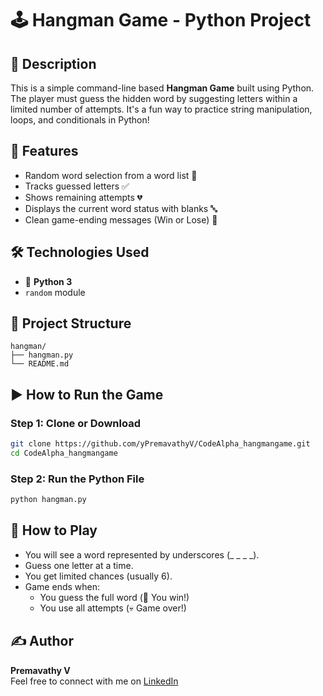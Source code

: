 
# 🕹️ Hangman Game - Python Project

## 📌 Description
This is a simple command-line based **Hangman Game** built using Python. The player must guess the hidden word by suggesting letters within a limited number of attempts. It's a fun way to practice string manipulation, loops, and conditionals in Python!

## 🚀 Features
- Random word selection from a word list 📖
- Tracks guessed letters ✅
- Shows remaining attempts 💔
- Displays the current word status with blanks 🔤
- Clean game-ending messages (Win or Lose) 🎉

## 🛠️ Technologies Used
- 🐍 **Python 3**
- `random` module

## 📂 Project Structure
```
hangman/
├── hangman.py
└── README.md
```

## ▶️ How to Run the Game

### Step 1: Clone or Download
```bash
git clone https://github.com/yPremavathyV/CodeAlpha_hangmangame.git
cd CodeAlpha_hangmangame
```

### Step 2: Run the Python File
```bash
python hangman.py
```

## 🧠 How to Play
- You will see a word represented by underscores (_ _ _ _).
- Guess one letter at a time.
- You get limited chances (usually 6).
- Game ends when:
  - You guess the full word (🎉 You win!)
  - You use all attempts (💀 Game over!)


## ✍️ Author
**Premavathy V**  
Feel free to connect with me on [LinkedIn](www.linkedin.com/in/premavathy-vijayan-921a39252)

